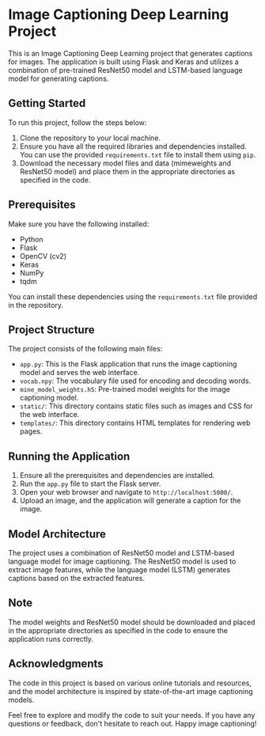 # Image Captioning Deep Learning Project

This is an Image Captioning Deep Learning project that generates captions for images. The application is built using Flask and Keras and utilizes a combination of pre-trained ResNet50 model and LSTM-based language model for generating captions.

## Getting Started

To run this project, follow the steps below:

1. Clone the repository to your local machine.
2. Ensure you have all the required libraries and dependencies installed. You can use the provided `requirements.txt` file to install them using `pip`.
3. Download the necessary model files and data (mimeweights and ResNet50 model) and place them in the appropriate directories as specified in the code.

## Prerequisites

Make sure you have the following installed:

- Python
- Flask
- OpenCV (cv2)
- Keras
- NumPy
- tqdm

You can install these dependencies using the `requirements.txt` file provided in the repository.

## Project Structure

The project consists of the following main files:

- `app.py`: This is the Flask application that runs the image captioning model and serves the web interface.
- `vocab.npy`: The vocabulary file used for encoding and decoding words.
- `mine_model_weights.h5`: Pre-trained model weights for the image captioning model.
- `static/`: This directory contains static files such as images and CSS for the web interface.
- `templates/`: This directory contains HTML templates for rendering web pages.

## Running the Application

1. Ensure all the prerequisites and dependencies are installed.
2. Run the `app.py` file to start the Flask server.
3. Open your web browser and navigate to `http://localhost:5000/`.
4. Upload an image, and the application will generate a caption for the image.

## Model Architecture

The project uses a combination of ResNet50 model and LSTM-based language model for image captioning. The ResNet50 model is used to extract image features, while the language model (LSTM) generates captions based on the extracted features.

## Note

The model weights and ResNet50 model should be downloaded and placed in the appropriate directories as specified in the code to ensure the application runs correctly.

## Acknowledgments

The code in this project is based on various online tutorials and resources, and the model architecture is inspired by state-of-the-art image captioning models.

Feel free to explore and modify the code to suit your needs. If you have any questions or feedback, don't hesitate to reach out. Happy image captioning!

